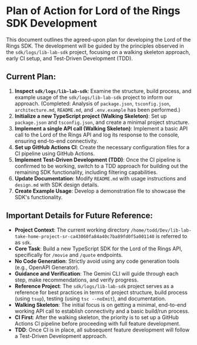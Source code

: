 # Plan of Action for Lord of the Rings SDK Development

This document outlines the agreed-upon plan for developing the Lord of the Rings SDK. The development will be guided by the principles observed in the `sdk/logs/lib-lab-sdk` project, focusing on a walking skeleton approach, early CI setup, and Test-Driven Development (TDD).

## Current Plan:

1.  **Inspect `sdk/logs/lib-lab-sdk`**: Examine the structure, build process, and example usage of the `sdk/logs/lib-lab-sdk` project to inform our approach. (Completed: Analysis of `package.json`, `tsconfig.json`, `architecture.md`, `README.md`, and `.env.example` has been performed.)
2.  **Initialize a new TypeScript project (Walking Skeleton)**: Set up `package.json` and `tsconfig.json`, and create a minimal project structure.
3.  **Implement a single API call (Walking Skeleton)**: Implement a basic API call to the Lord of the Rings API and log its response to the console, ensuring end-to-end connectivity.
4.  **Set up GitHub Actions CI**: Create the necessary configuration files for a CI pipeline using GitHub Actions.
5.  **Implement Test-Driven Development (TDD)**: Once the CI pipeline is confirmed to be working, switch to a TDD approach for building out the remaining SDK functionality, including filtering capabilities.
6.  **Update Documentation**: Modify `README.md` with usage instructions and `design.md` with SDK design details.
7.  **Create Example Usage**: Develop a demonstration file to showcase the SDK's functionality.

## Important Details for Future Reference:

*   **Project Context**: The current working directory `/home/todd/Dev/lib-lab-take-home-project-sr-ca43060fa84a40c7ba89fd0f5a001140` is referred to as `sdk`.
*   **Core Task**: Build a new TypeScript SDK for the Lord of the Rings API, specifically for `/movie` and `/quote` endpoints.
*   **No Code Generation**: Strictly avoid using any code generation tools (e.g., OpenAPI Generator).
*   **Guidance and Verification**: The Gemini CLI will guide through each step, make recommendations, and verify progress.
*   **Reference Project**: The `sdk/logs/lib-lab-sdk` project serves as a reference for best practices in terms of project structure, build process (using `tsup`), testing (using `tsc --noEmit`), and documentation.
*   **Walking Skeleton**: The initial focus is on getting a minimal, end-to-end working API call to establish connectivity and a basic build/run process.
*   **CI First**: After the walking skeleton, the priority is to set up a GitHub Actions CI pipeline before proceeding with full feature development.
*   **TDD**: Once CI is in place, all subsequent feature development will follow a Test-Driven Development approach.
